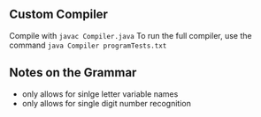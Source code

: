 ## Custom Compiler

Compile with `javac Compiler.java`
To run the full compiler, use the command `java Compiler programTests.txt`

## Notes on the Grammar
- only allows for sinlge letter variable names
- only allows for single digit number recognition